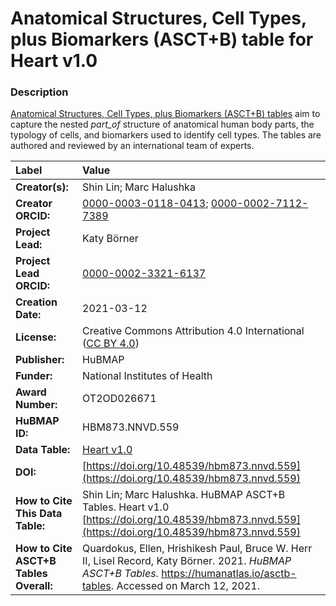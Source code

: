 # Anatomical Structures, Cell Types, plus Biomarkers (ASCT+B) table for Heart v1.0

### Description
[Anatomical Structures, Cell Types, plus Biomarkers (ASCT+B) tables](https://humanatlas.io/asctb-tables) aim to capture the nested *part_of* structure of anatomical human body parts, the typology of cells, and biomarkers used to identify cell types. The tables are authored and reviewed by an international team of experts.

| Label | Value |
| :------------- |:-------------|
| **Creator(s):** | Shin Lin; Marc Halushka |
| **Creator ORCID:** | [0000-0003-0118-0413](https://orcid.org/0000-0003-0118-0413); [0000-0002-7112-7389](https://orcid.org/0000-0002-7112-7389) |
| **Project Lead:** | Katy B&ouml;rner |
| **Project Lead ORCID:** | [0000-0002-3321-6137](https://orcid.org/0000-0002-3321-6137) |
| **Creation Date:** | 2021-03-12 |
| **License:** | Creative Commons Attribution 4.0 International ([CC BY 4.0](https://creativecommons.org/licenses/by/4.0/)) |
| **Publisher:** | HuBMAP |
| **Funder:** | National Institutes of Health |
| **Award Number:** | OT2OD026671 |
| **HuBMAP ID:** | HBM873.NNVD.559 |
| **Data Table:** | [Heart v1.0](https://hubmapconsortium.github.io/ccf-releases/v1.0/asct-b/ASCT-B_VH_Heart.csv) |
| **DOI:** | [https://doi.org/10.48539/hbm873.nnvd.559](https://doi.org/10.48539/hbm873.nnvd.559) |
| **How to Cite This Data Table:** | Shin Lin; Marc Halushka. HuBMAP ASCT+B Tables. Heart v1.0 [https://doi.org/10.48539/hbm873.nnvd.559](https://doi.org/10.48539/hbm873.nnvd.559) |
| **How to Cite ASCT+B Tables Overall:** | Quardokus, Ellen, Hrishikesh Paul, Bruce W. Herr II, Lisel Record, Katy B&ouml;rner. 2021. *HuBMAP ASCT+B Tables*. https://humanatlas.io/asctb-tables. Accessed on March 12, 2021. |